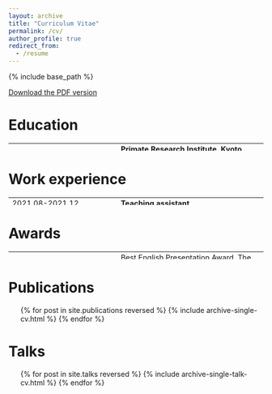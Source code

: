```yaml
---
layout: archive
title: "Curriculum Vitae"
permalink: /cv/
author_profile: true
redirect_from:
  - /resume
---
```


{% include base_path %}

<a href='/images/cv_he.pdf'>Download the PDF version</a>

<style>
table {
    border-collapse: collapse;
}
table, th, td {
   border: 1px white;
   height: 15px;
   font-size: 11pt;
}
blockquote {
    border-left: solid blue;
    padding-left: 10px;
}
</style>

Education
======
<table>
    <tr>
        <td style="width: 200px;">2019.10-2022.09</td>
        <td><strong>Primate Research Institute, Kyoto University</strong></td>
        <td></td>
    </tr>
    <tr>
        <td></td>
        <td>Ph.D. Candidate, Biological sciences</td>
        <td></td>
    </tr>
    <tr>
        <td>2017.10-2019.09</td>
        <td><strong>Primate Research Institute, Kyoto University</strong></td>
        <td></td>
    </tr>
    <tr>
        <td></td>
        <td>Master of Science, Biological sciences</td>
        <td></td>
    </tr>
    <tr>
        <td>2015.09-2016.08</td>
        <td><strong>Primate Research Institute, Kyoto University</strong></td>
        <td></td>
    </tr>
    <tr>
        <td></td>
        <td>Exchange student</td>
        <td></td>
    </tr>
    <tr>
        <td>2012.09-2016.06</td>
        <td><strong>Sun Yat-sen University</strong></td>
        <td></td>
    </tr>
    <tr>
        <td></td>
        <td>Bachelor of Science, Biological sciences</td>
        <td></td>
    </tr>
</table>







Work experience
======
<table>
    <tr>
        <td style="width: 200px;">2021.08-2021.12</td>
        <td><strong>Teaching assistant</strong></td>
        <td></td>
    </tr>
    <tr>
        <td></td>
        <td>Interdisciplinary Seminar on Primatology 2021, Inuyama campus, Kyoto University</td>
        <td></td>
    </tr>
    <tr>
        <td>2021.04-2022.03</td>
        <td><strong>Teaching assistant</strong></td>
        <td></td>
    </tr>
    <tr>
        <td></td>
        <td>CICASP Seminar in Science Communication and the International Primatology Lecture Series, Inuyama campus, Kyoto University</td>
        <td></td>
    </tr>
    <tr>
        <td>2019.08-2019.12</td>
        <td><strong>Teaching assistant</strong></td>
        <td></td>
    </tr>
    <tr>
        <td></td>
        <td>Interdisciplinary Seminar on Primatology 2019, Inuyama campus, Kyoto University</td>
        <td></td>
    </tr>
</table>




  
Awards
======
<table>
    <tr>
        <td style="width: 200px;">2022.03</td>
        <td>Best English Presentation Award. The 69th Annual Meeting of the Ecological Society of Japan</td>
    </tr>
    <tr>
        <td>2021.10-2022.09</td>
        <td>Support for Pioneering Graduate Students presented by the Kyoto University Graduate Division</td>
    </tr>
    <tr>
        <td>2021.03</td>
        <td>English Presentation Audience Award. The 68th Annual Meeting of the Ecological Society of Japan</td>
    </tr>
    <tr>
        <td>2020.01</td>
        <td>Symposium of Integrative Biology: Oversea Travel Felloship for Young Researchers</td>
    </tr>
    <tr>
        <td>2020-2021</td>
        <td>Scholarship of Graduate School of Science Fund (Kyoto University)</td>
    </tr>
    <tr>
        <td>2015-2016</td>
        <td>The Sumitomo Corporation Scholarship</td>
    </tr>
</table>


Publications
======
  <ul>{% for post in site.publications reversed %}
    {% include archive-single-cv.html %}
  {% endfor %}</ul>
  
Talks
======
  <ul>{% for post in site.talks reversed %}
    {% include archive-single-talk-cv.html %}
  {% endfor %}</ul>
  
<!-- Teaching
======
  <ul>{% for post in site.teaching %}
    {% include archive-single-cv.html %}
  {% endfor %}</ul> -->
  
